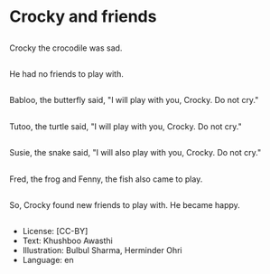 # Crocky and friends

##
Crocky the crocodile was sad.

##
He had no friends to play with.

##
Babloo, the butterfly said, "I will play with you, Crocky. Do not cry."

##
Tutoo, the turtle said, "I will play with you, Crocky. Do not cry."

##
Susie, the snake said, "I will also play with you, Crocky. Do not cry."

##
Fred, the frog and Fenny, the fish also came to play.

##
So, Crocky found new friends to play with. He became happy.

##
* License: [CC-BY]
* Text: Khushboo Awasthi
* Illustration: Bulbul Sharma, Herminder Ohri
* Language: en
